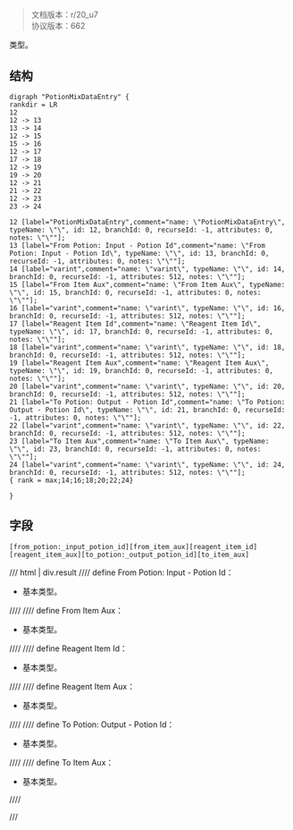 # <!-- md:samp PotionMixDataEntry -->

> 文档版本：r/20_u7<br/>协议版本：662

<!-- md:samp PotionMixDataEntry -->类型。

## 结构

```viz
digraph "PotionMixDataEntry" {
rankdir = LR
12
12 -> 13
13 -> 14
12 -> 15
15 -> 16
12 -> 17
17 -> 18
12 -> 19
19 -> 20
12 -> 21
21 -> 22
12 -> 23
23 -> 24

12 [label="PotionMixDataEntry",comment="name: \"PotionMixDataEntry\", typeName: \"\", id: 12, branchId: 0, recurseId: -1, attributes: 0, notes: \"\""];
13 [label="From Potion: Input - Potion Id",comment="name: \"From Potion: Input - Potion Id\", typeName: \"\", id: 13, branchId: 0, recurseId: -1, attributes: 0, notes: \"\""];
14 [label="varint",comment="name: \"varint\", typeName: \"\", id: 14, branchId: 0, recurseId: -1, attributes: 512, notes: \"\""];
15 [label="From Item Aux",comment="name: \"From Item Aux\", typeName: \"\", id: 15, branchId: 0, recurseId: -1, attributes: 0, notes: \"\""];
16 [label="varint",comment="name: \"varint\", typeName: \"\", id: 16, branchId: 0, recurseId: -1, attributes: 512, notes: \"\""];
17 [label="Reagent Item Id",comment="name: \"Reagent Item Id\", typeName: \"\", id: 17, branchId: 0, recurseId: -1, attributes: 0, notes: \"\""];
18 [label="varint",comment="name: \"varint\", typeName: \"\", id: 18, branchId: 0, recurseId: -1, attributes: 512, notes: \"\""];
19 [label="Reagent Item Aux",comment="name: \"Reagent Item Aux\", typeName: \"\", id: 19, branchId: 0, recurseId: -1, attributes: 0, notes: \"\""];
20 [label="varint",comment="name: \"varint\", typeName: \"\", id: 20, branchId: 0, recurseId: -1, attributes: 512, notes: \"\""];
21 [label="To Potion: Output - Potion Id",comment="name: \"To Potion: Output - Potion Id\", typeName: \"\", id: 21, branchId: 0, recurseId: -1, attributes: 0, notes: \"\""];
22 [label="varint",comment="name: \"varint\", typeName: \"\", id: 22, branchId: 0, recurseId: -1, attributes: 512, notes: \"\""];
23 [label="To Item Aux",comment="name: \"To Item Aux\", typeName: \"\", id: 23, branchId: 0, recurseId: -1, attributes: 0, notes: \"\""];
24 [label="varint",comment="name: \"varint\", typeName: \"\", id: 24, branchId: 0, recurseId: -1, attributes: 512, notes: \"\""];
{ rank = max;14;16;18;20;22;24}

}

```

## 字段

```title='PotionMixDataEntry'
[from_potion:_input_potion_id][from_item_aux][reagent_item_id][reagent_item_aux][to_potion:_output_potion_id][to_item_aux]
```

/// html | div.result
//// define
From Potion: Input - Potion Id：<!-- md:samp varint -->

- 基本类型。


////
//// define
From Item Aux：<!-- md:samp varint -->

- 基本类型。


////
//// define
Reagent Item Id：<!-- md:samp varint -->

- 基本类型。


////
//// define
Reagent Item Aux：<!-- md:samp varint -->

- 基本类型。


////
//// define
To Potion: Output - Potion Id：<!-- md:samp varint -->

- 基本类型。


////
//// define
To Item Aux：<!-- md:samp varint -->

- 基本类型。


////

///

